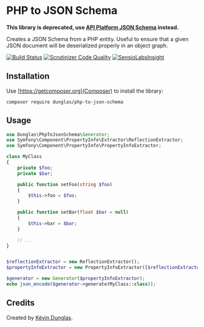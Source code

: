 # PHP to JSON Schema

**This library is deprecated, use [API Platform JSON Schema](https://api-platform.com/docs/core/json-schema/) instead.** 

Creates a JSON Schema from a PHP entity. Useful to ensure that a given JSON document will
be deserialized properly in an object graph.

[![Build Status](https://travis-ci.org/dunglas/php-to-json-schema.svg)](https://travis-ci.org/dunglas/php-to-json-schema)
[![Scrutinizer Code Quality](https://scrutinizer-ci.com/g/dunglas/php-to-json-schema/badges/quality-score.png?b=master)](https://scrutinizer-ci.com/g/dunglas/php-to-json-schema/?branch=master)
[![SensioLabsInsight](https://insight.sensiolabs.com/projects/315bcf00-2a7d-4185-9290-c02c67c731d7/mini.png)](https://insight.sensiolabs.com/projects/315bcf00-2a7d-4185-9290-c02c67c731d7)

## Installation

Use [https://getcomposer.org](Composer) to install the library:

```
composer require dunglas/php-to-json-schema
```

## Usage

```php
use Dunglas\PhpToJsonSchema\Generator;
use Symfony\Component\PropertyInfo\Extractor\ReflectionExtractor;
use Symfony\Component\PropertyInfo\PropertyInfoExtractor;

class MyClass
{
    private $foo;
    private $bar;

    public function setFoo(string $foo)
    {
        $this->foo = $foo;
    }

    public function setBar(float $bar = null)
    {
        $this->bar = $bar;
    }

    // ...
}


$reflectionExtractor = new ReflectionExtractor();
$propertyInfoExtractor = new PropertyInfoExtractor([$reflectionExtractor], [$reflectionExtractor], [], [$reflectionExtractor]);

$generator = new Generator($propertyInfoExtractor);
echo json_encode($generator->generate(MyClass::class));
```

## Credits

Created by [Kévin Dunglas](https://dunglas.fr).

